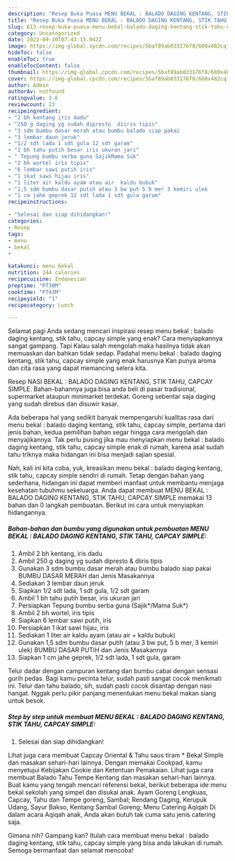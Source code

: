 ```yaml
---
description: "Resep Buka Puasa MENU BEKAL : BALADO DAGING KENTANG, STIK TAHU, CAPCAY SIMPLEAnti Ribet"
title: "Resep Buka Puasa MENU BEKAL : BALADO DAGING KENTANG, STIK TAHU, CAPCAY SIMPLEAnti Ribet"
slug: 613-resep-buka-puasa-menu-bekal-balado-daging-kentang-stik-tahu-capcay-simpleanti-ribet
category: Uncategorized
date: 2022-09-30T07:43:15.042Z
image: https://img-global.cpcdn.com/recipes/5baf89ab033176f8/680x482cq70/menu-bekal-balado-daging-kentang-stik-tahu-capcay-simple-foto-resep-utama.jpg
hideToc: false
enableToc: true
enableTocContent: false
thumbnail: https://img-global.cpcdn.com/recipes/5baf89ab033176f8/680x482cq70/menu-bekal-balado-daging-kentang-stik-tahu-capcay-simple-foto-resep-utama.jpg
cover: https://img-global.cpcdn.com/recipes/5baf89ab033176f8/680x482cq70/menu-bekal-balado-daging-kentang-stik-tahu-capcay-simple-foto-resep-utama.jpg
author: Admin
authorAv: notfound
ratingvalue: 3.6
reviewcount: 23
recipeingredient:
- "2 bh kentang iris dadu"
- "250 g daging yg sudah dipresto  diiris tipis"
- "3 sdm bumbu dasar merah atau bumbu balado siap pakai                      BUMBU DASAR MERAH dan Jenis Masakannya"
- "3 lembar daun jeruk"
- "1/2 sdt lada 1 sdt gula 12 sdt garam"
- "1 bh tahu putih besar iris ukuran jari"
- " Tepung bumbu serba guna SajikMama Suk"
- "2 bh wortel iris tipis"
- "6 lembar sawi putih iris"
- "1 ikat sawi hijau iris"
- "1 liter air kaldu ayam atau air  kaldu bubuk"
- "1,5 sdm bumbu dasar putih atau 3 bw put 5 b mer 3 kemiri ulek                      BUMBU DASAR PUTIH dan Jenis Masakannya"
- "1 cm jahe geprek 12 sdt lada 1 sdt gula garam"
recipeinstructions:

- "Selesai dan siap dihidangkan!"
categories:
- Resep
tags:
- menu
- bekal
- 

katakunci: menu bekal  
nutrition: 244 calories
recipecuisine: Indonesian
preptime: "PT30M"
cooktime: "PT43M"
recipeyield: "1"
recipecategory: Lunch

---
```



Selamat pagi Anda sedang mencari inspirasi resep menu bekal : balado daging kentang, stik tahu, capcay simple yang enak? Cara menyiapkannya sangat gampang. Tapi Kalau salah mengolah maka hasilnya tidak akan memuaskan dan bahkan tidak sedap. Padahal menu bekal : balado daging kentang, stik tahu, capcay simple yang enak harusnya Kan punya aroma dan cita rasa yang dapat memancing selera kita.


Resep NASI BEKAL : BALADO DAGING KENTANG, STIK TAHU, CAPCAY SIMPLE. Bahan-bahannya juga bisa anda beli di pasar tradisional, supermarket ataupun minimarket terdekat. Goreng sebentar saja daging yang sudah direbus dan disuwir kasar.

Ada beberapa hal yang sedikit banyak mempengaruhi kualitas rasa dari menu bekal : balado daging kentang, stik tahu, capcay simple, pertama dari jenis bahan, kedua pemilihan bahan segar hingga cara mengolah dan menyajikannya. Tak perlu pusing jika mau menyiapkan menu bekal : balado daging kentang, stik tahu, capcay simple enak di rumah, karena asal sudah tahu triknya maka hidangan ini bisa menjadi sajian spesial.


Nah, kali ini kita coba, yuk, kreasikan menu bekal : balado daging kentang, stik tahu, capcay simple sendiri di rumah. Tetap dengan bahan yang sederhana, hidangan ini dapat memberi manfaat untuk membantu menjaga kesehatan tubuhmu sekeluarga. Anda dapat membuat MENU BEKAL : BALADO DAGING KENTANG, STIK TAHU, CAPCAY SIMPLE memakai 13 bahan dan 0 langkah pembuatan. Berikut ini cara untuk menyiapkan hidangannya.

<!--inarticleads1-->

##### Bahan-bahan dan bumbu yang digunakan untuk pembuatan MENU BEKAL : BALADO DAGING KENTANG, STIK TAHU, CAPCAY SIMPLE:

1. Ambil 2 bh kentang, iris dadu
1. Ambil 250 g daging yg sudah dipresto &amp; diiris tipis
1. Gunakan 3 sdm bumbu dasar merah atau bumbu balado siap pakai                      BUMBU DASAR MERAH dan Jenis Masakannya
1. Sediakan 3 lembar daun jeruk
1. Siapkan 1/2 sdt lada, 1 sdt gula, 1/2 sdt garam
1. Ambil 1 bh tahu putih besar, iris ukuran jari
1. Persiapkan  Tepung bumbu serba guna (Sajik*/Mama Suk*)
1. Ambil 2 bh wortel, iris tipis
1. Siapkan 6 lembar sawi putih, iris
1. Persiapkan 1 ikat sawi hijau, iris
1. Sediakan 1 liter air kaldu ayam (atau air + kaldu bubuk)
1. Gunakan 1,5 sdm bumbu dasar putih (atau 3 bw put, 5 b mer, 3 kemiri ulek)                      BUMBU DASAR PUTIH dan Jenis Masakannya
1. Siapkan 1 cm jahe geprek, 1/2 sdt lada, 1 sdt gula, garam


Telur dadar dengan campuran kentang dan bumbu cabai dengan sensasi gurih pedas. Bagi kamu pecinta telur, sudah pasti sangat cocok menikmati ini. Telur dan tahu balado, sih, sudah pasti cocok disantap dengan nasi hangat. Nggak perlu pikir panjang menentukan menu bekal makan siang untuk besok. 

<!--inarticleads2-->

##### Step by step untuk membuat MENU BEKAL : BALADO DAGING KENTANG, STIK TAHU, CAPCAY SIMPLE:


1. Selesai dan siap dihidangkan!

Lihat juga cara membuat Capcay Oriental &amp; Tahu saus tiram * Bekal Simple dan masakan sehari-hari lainnya. Dengan memakai Cookpad, kamu menyetujui Kebijakan Cookie dan Ketentuan Pemakaian. Lihat juga cara membuat Balado Tahu Tempe Kentang dan masakan sehari-hari lainnya. Buat kamu yang tengah mencari referensi bekal, berikut beberapa ide menu bekal sekolah yang simpel dan disukai anak. Ayam Goreng Lengkuas, Capcay, Tahu dan Tempe goreng, Sambal; Rendang Daging, Kerupuk Udang, Sayur Bakso, Kentang Sambal Goreng; Menu Catering Aqiqah Di dalam acara Aqiqah anak, Anda akan butuh tak cuma satu jenis catering saja. 

Gimana nih? Gampang kan? Itulah cara membuat menu bekal : balado daging kentang, stik tahu, capcay simple yang bisa anda lakukan di rumah. Semoga bermanfaat dan selamat mencoba!
